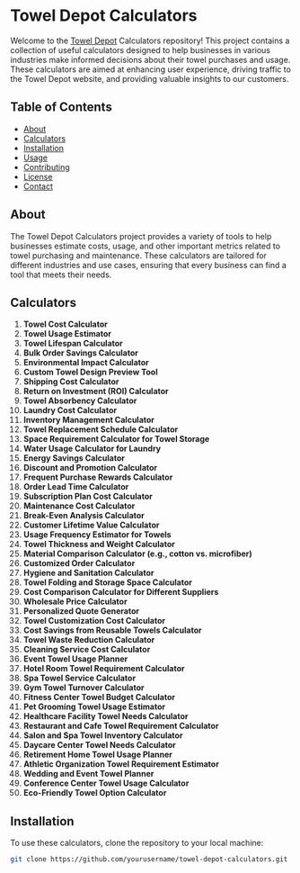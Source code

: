 # Towel Depot Calculators

Welcome to the [Towel Depot](https://thetoweldepot.com) Calculators repository! This project contains a collection of useful calculators designed to help businesses in various industries make informed decisions about their towel purchases and usage. These calculators are aimed at enhancing user experience, driving traffic to the Towel Depot website, and providing valuable insights to our customers.

## Table of Contents

- [About](#about)
- [Calculators](#calculators)
- [Installation](#installation)
- [Usage](#usage)
- [Contributing](#contributing)
- [License](#license)
- [Contact](#contact)

## About

The Towel Depot Calculators project provides a variety of tools to help businesses estimate costs, usage, and other important metrics related to towel purchasing and maintenance. These calculators are tailored for different industries and use cases, ensuring that every business can find a tool that meets their needs.

## Calculators

1. **Towel Cost Calculator**
2. **Towel Usage Estimator**
3. **Towel Lifespan Calculator**
4. **Bulk Order Savings Calculator**
5. **Environmental Impact Calculator**
6. **Custom Towel Design Preview Tool**
7. **Shipping Cost Calculator**
8. **Return on Investment (ROI) Calculator**
9. **Towel Absorbency Calculator**
10. **Laundry Cost Calculator**
11. **Inventory Management Calculator**
12. **Towel Replacement Schedule Calculator**
13. **Space Requirement Calculator for Towel Storage**
14. **Water Usage Calculator for Laundry**
15. **Energy Savings Calculator**
16. **Discount and Promotion Calculator**
17. **Frequent Purchase Rewards Calculator**
18. **Order Lead Time Calculator**
19. **Subscription Plan Cost Calculator**
20. **Maintenance Cost Calculator**
21. **Break-Even Analysis Calculator**
22. **Customer Lifetime Value Calculator**
23. **Usage Frequency Estimator for Towels**
24. **Towel Thickness and Weight Calculator**
25. **Material Comparison Calculator (e.g., cotton vs. microfiber)**
26. **Customized Order Calculator**
27. **Hygiene and Sanitation Calculator**
28. **Towel Folding and Storage Space Calculator**
29. **Cost Comparison Calculator for Different Suppliers**
30. **Wholesale Price Calculator**
31. **Personalized Quote Generator**
32. **Towel Customization Cost Calculator**
33. **Cost Savings from Reusable Towels Calculator**
34. **Towel Waste Reduction Calculator**
35. **Cleaning Service Cost Calculator**
36. **Event Towel Usage Planner**
37. **Hotel Room Towel Requirement Calculator**
38. **Spa Towel Service Calculator**
39. **Gym Towel Turnover Calculator**
40. **Fitness Center Towel Budget Calculator**
41. **Pet Grooming Towel Usage Estimator**
42. **Healthcare Facility Towel Needs Calculator**
43. **Restaurant and Cafe Towel Requirement Calculator**
44. **Salon and Spa Towel Inventory Calculator**
45. **Daycare Center Towel Needs Calculator**
46. **Retirement Home Towel Usage Planner**
47. **Athletic Organization Towel Requirement Estimator**
48. **Wedding and Event Towel Planner**
49. **Conference Center Towel Usage Calculator**
50. **Eco-Friendly Towel Option Calculator**

## Installation

To use these calculators, clone the repository to your local machine:

```bash
git clone https://github.com/yourusername/towel-depot-calculators.git
